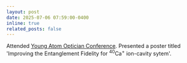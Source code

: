 ```yaml
---
layout: post
date: 2025-07-06 07:59:00-0400
inline: true
related_posts: false
---
```


 Attended [Young Atom Optician Conference](https://yao.iqoqi.at/). Presented a poster titled 'Improving the Entanglement Fidelity for <sup>40</sup>Ca<sup>+</sup> ion-cavity sytem'.
